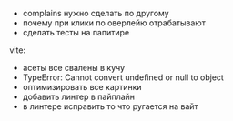 - complains нужно сделать по другому
- почему при клики по оверлейю отрабатывают
- сделать тесты на папитире

vite:
- асеты все свалены в кучу
- TypeError: Cannot convert undefined or null to object
- оптимизировать все картинки
- добавить линтер в пайплайн
- в линтере исправить то что ругается на вайт